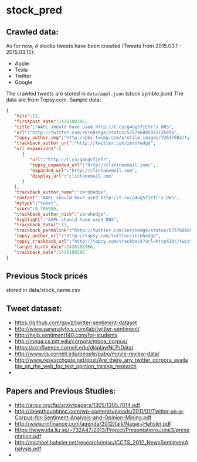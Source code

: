 # stock_pred

## Crawled data:
As for now, 4 stocks tweets have been crawled (Tweets from 2015.03.1 - 2015.03.15):
* Apple
* Tesla
* Twitter
* Google

The crawled tweets are stored in ```data/aapl.json``` (stock symble.json)
The data are from Topsy.com.
Sample data:
```json
{
   "hits":13,
   "firstpost_date":1426108306,
   "title":"AAPL should have used http://t.co/g4Gg5fjEfr's DNS",
   "url":"http://twitter.com/zerohedge/status/575766085972135936",
   "topsy_author_img":"http://pbs.twimg.com/profile_images/72647502/tyler_normal.jpg",
   "trackback_author_url":"http://twitter.com/zerohedge",
   "url_expansions":[
      {
         "url":"http://t.co/g4Gg5fjEfr",
         "topsy_expanded_url":"http://clintonemail.com/",
         "expanded_url":"http://clintonemail.com",
         "display_url":"clintonemail.com"
      }
   ],
   "trackback_author_name":"zerohedge",
   "content":"AAPL should have used http://t.co/g4Gg5fjEfr's DNS",
   "mytype":"tweet",
   "score":9.706906,
   "trackback_author_nick":"zerohedge",
   "highlight":"AAPL should have used DNS",
   "trackback_total":13,
   "trackback_permalink":"http://twitter.com/zerohedge/status/575766085972135936",
   "topsy_author_url":"http://topsy.com/twitter/zerohedge",
   "topsy_trackback_url":"http://topsy.com/trackback?url=http%3A//twitter.com/zerohedge/status/575766085972135936",
   "target_birth_date":1426108306,
   "trackback_date":1426108306
}
```
## Previous Stock prices
stored in data/stock_name.csv

## Tweet dataset:
* https://github.com/guyz/twitter-sentiment-dataset
* http://www.sananalytics.com/lab/twitter-sentiment/
* http://help.sentiment140.com/for-students
* http://mpqa.cs.pitt.edu/corpora/mpqa_corpus/
* https://confluence.cornell.edu/display/NLP/Data/
* http://www.cs.cornell.edu/people/pabo/movie-review-data/
* http://www.researchgate.net/post/Are_there_any_twitter_corpora_available_on_the_web_for_text_opinion_mining_research
*

## Papers and Previous Studies:
* http://arxiv.org/ftp/arxiv/papers/1305/1305.7014.pdf
* http://deepthoughtinc.com/wp-content/uploads/2011/01/Twitter-as-a-Corpus-for-Sentiment-Analysis-and-Opinion-Mining.pdf
* http://www.rinfinance.com/agenda/2012/talk/Nagar+Hahsler.pdf
* https://www.ida.liu.se/~732A47/2013/Project/PresentationsJune3/presentation.pdf
* http://michael.hahsler.net/research/misc/ICCTS_2012_NewsSentimentAnalysis.pdf
*


